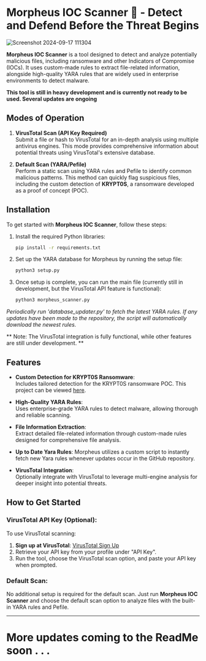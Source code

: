 # Morpheus IOC Scanner 🔎 - Detect and Defend Before the Threat Begins
![Screenshot 2024-09-17 111304](https://github.com/user-attachments/assets/868cbf26-a411-4d1a-98ee-7003b5496d8f)

**Morpheus IOC Scanner** is a tool designed to detect and analyze potentially malicious files, including ransomware and other Indicators of Compromise (IOCs). It uses custom-made rules to extract file-related information, alongside high-quality YARA rules that are widely used in enterprise environments to detect malware.

**This tool is still in heavy development and is currently not ready to be used. Several updates are ongoing**

## Modes of Operation

1. **VirusTotal Scan (API Key Required)**  
   Submit a file or hash to VirusTotal for an in-depth analysis using multiple antivirus engines. This mode provides comprehensive information about potential threats using VirusTotal's extensive database.

2. **Default Scan (YARA/Pefile)**  
   Perform a static scan using YARA rules and Pefile to identify common malicious patterns. This method can quickly flag suspicious files, including the custom detection of **KRYPT0S**, a ransomware developed as a proof of concept (POC).

## Installation

To get started with **Morpheus IOC Scanner**, follow these steps:

1. Install the required Python libraries:
	```bash 
	pip install -r requirements.txt  
	```
 2. Set up the YARA database for Morpheus by running the setup file:
	```python
	python3 setup.py
	```
3. Once setup is complete, you can run the main file (currently still in development, but the VirusTotal API feature is functional):
	```python
	python3 morpheus_scanner.py
	```
 
*Periodically run 'database_updater.py' to fetch the latest YARA rules. If any updates have been made to the repository, the script will automatically download the newest rules.*

** Note: The VirusTotal integration is fully functional, while other features are still under development. **

## Features

- **Custom Detection for KRYPT0S Ransomware**:  
  Includes tailored detection for the KRYPT0S ransomware POC. This project can be viewed [here](https://github.com/phantom0004/KRYPT0S-Ransomware_POC).
  
- **High-Quality YARA Rules**:  
  Uses enterprise-grade YARA rules to detect malware, allowing thorough and reliable scanning.

- **File Information Extraction**:  
  Extract detailed file-related information through custom-made rules designed for comprehensive file analysis.

- **Up to Date Yara Rules**:
  Morpheus utilizes a custom script to instantly fetch new Yara rules whenever updates occur in the GitHub repository.

- **VirusTotal Integration**:  
  Optionally integrate with VirusTotal to leverage multi-engine analysis for deeper insight into potential threats.

## How to Get Started

### VirusTotal API Key (Optional):
To use VirusTotal scanning:
1. **Sign up at VirusTotal**: [VirusTotal Sign Up](https://www.virustotal.com)
2. Retrieve your API key from your profile under "API Key".
3. Run the tool, choose the VirusTotal scan option, and paste your API key when prompted.

### Default Scan:
No additional setup is required for the default scan. Just run **Morpheus IOC Scanner** and choose the default scan option to analyze files with the built-in YARA rules and Pefile.

---

# More updates coming to the ReadMe soon . . .
